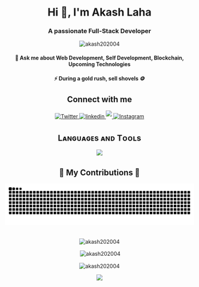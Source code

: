 <h1 align="center">Hi 👋, I'm Akash Laha</h1>
<h3 align="center">A passionate Full-Stack Developer</h3>

<p align="center"> <img src="https://komarev.com/ghpvc/?username=akash202004&label=Profile%20views&color=0e75b6&style=flat" alt="akash202004" /> </p>
<h4 align="center">🦄 Ask me about Web Development, Self Development, Blockchain, Upcoming Technologies</h4>

<h4 align="center">⚡ During a gold rush, sell shovels  🪙</h4>

<!-- Soicals -->
<h2 align="center">Connect with me</h2>
<div align="center">
<a href="https://twitter.com/Akash_202004" target="_blank">
<img src="https://img.shields.io/badge/Twitter-1DA1F2?style=for-the-badge&logo=twitter&logoColor=white" alt="Twitter" style="margin-bottom: 5px;"  />
</a>

<a href="https://www.linkedin.com/in/akash-laha-799427244/" target="_blank">
<img src="https://img.shields.io/badge/linkedin-%231E77B5.svg?&style=for-the-badge&logo=linkedin&logoColor=white" alt="linkedin" style="margin-bottom: 5px;" />
</a>
  
<a href="mailto:akashlaha48@gmail.com" target="_blank">
<img src="https://img.shields.io/badge/Gmail-D14836?style=for-the-badge&logo=gmail&logoColor=white" mail style="margin-bottom: 5px;" />
</a>
<a href="https://www.instagram.com/_akash_._laha_/" target="_blank">
<img src="https://img.shields.io/badge/Instagram-E4405F?style=for-the-badge&logo=instagram&logoColor=white" alt="Instagram" style="margin-bottom: 5px;" />
</a>


<!--Languages and Tools Section-->       
<h2 align="center">Lᴀɴɢᴜᴀɢᴇs ᴀɴᴅ Tᴏᴏʟs</h2> 
<p align="center">
<img width="500px"  src="https://skillicons.dev/icons?i=js,react,redux,tailwind,nodejs,express,mongo,html,css,git,idea,notion,postgres,redis,rust,vercel,vite,vscode,postman,webstorm,java,c,appwrite,discord,firebase,materialui,nextjs,npm,sass,ts&perline=10"  />
</p>
<!--Snake--> 

<div align="center">
  <h2>🐍 My Contributions 🐍</h2>
  <img alt="snake eating my contributions" src="https://raw.githubusercontent.com/akash202004/akash202004/output/github-contribution-grid-snake.svg" />
</div>
<br/>

<!--Contribution--> 
<p><img align="center" src="https://github-readme-stats.vercel.app/api/top-langs?username=akash202004&show_icons=true&locale=en&layout=compact&theme=nightowl" alt="akash202004" /></p>

<p>&nbsp;<img align="center" src="https://github-readme-stats.vercel.app/api?username=akash202004&show_icons=true&locale=en&theme=nightowl" alt="akash202004" /></p>

<p><img align="center" src="https://github-readme-streak-stats.herokuapp.com/?user=akash202004&theme=nightowl" alt="akash202004" /></p>

<!--Footer--> 
<p align="center">
  <img src="https://capsule-render.vercel.app/api?type=waving&color=gradient&height=65&section=footer"/>
</p>
